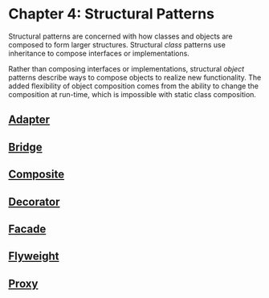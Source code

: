 # Chapter 4: Structural Patterns

Structural patterns are concerned with how classes and objects are composed to form larger structures. Structural *class* patterns use inheritance to compose interfaces or implementations.

Rather than composing interfaces or implementations, structural *object* patterns describe ways to compose objects to realize new functionality. The added flexibility of object composition comes from the ability to change the composition at run-time, which is impossible with static class composition.

## [Adapter](./Adapter)
## [Bridge](./Bridge)
## [Composite](./Composite)
## [Decorator](./Decorator)
## [Facade](./Facade)
## [Flyweight](./Flyweight)
## [Proxy](./Proxy)
